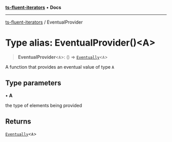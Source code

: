 [**ts-fluent-iterators**](../README.md) • **Docs**

---

[ts-fluent-iterators](../README.md) / EventualProvider

# Type alias: EventualProvider()\<A\>

> **EventualProvider**\<`A`\>: () => [`Eventually`](Eventually.md)\<`A`\>

A function that provides an eventual value of type `A`

## Type parameters

• **A**

the type of elements being provided

## Returns

[`Eventually`](Eventually.md)\<`A`\>
